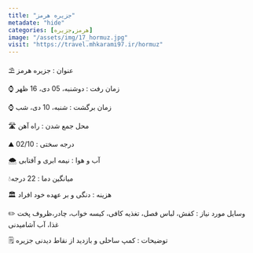 ```yaml
---
title: "جزیره هرمز"
metadate: "hide"
categories: [هرمز,جزیره]
image: "/assets/img/17_hormuz.jpg"
visit: "https://travel.mhkarami97.ir/hormuz"
---
```


⛱ عنوان : جزیره هرمز  
 
⌚️ زمان رفت : دوشنبه، 05 دی، 16 ظهر  
 
⌚️ زمان برگشت : شنبه، 10 دی، شب   
 
🛣 محل جمع شدن : راه آهن   
 
⛰ درجه سختی : 02/10   
 
🌨 آب و هوا : نیمه ابری و آفتابی  
 
💧میانگین دما : 22 درجه   
 
🏛 هزینه : دنگی و بر عهده خود افراد   
 
✏️ وسایل مورد نیاز : کفش، لباس فصل، تغذیه کافی، کیسه خواب، چادر،ظروف پخت غذا، آب آشامیدنی  
 
🗒 توضیحات : کمپ ساحلی و بازدید از نقاط دیدنی جزیره  